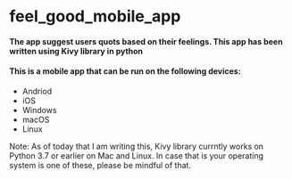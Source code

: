 # feel_good_mobile_app

#### The app suggest users quots based on their feelings. This app has been written using Kivy library in python

#### This is a mobile app  that can be run on the following devices:

- Andriod
- iOS
- Windows
- macOS
- Linux


Note: As of today that I am writing this, Kivy library currntly works on Python 3.7 or earlier on Mac and Linux. In case that is your operating system is one of these, please be mindful of that.
